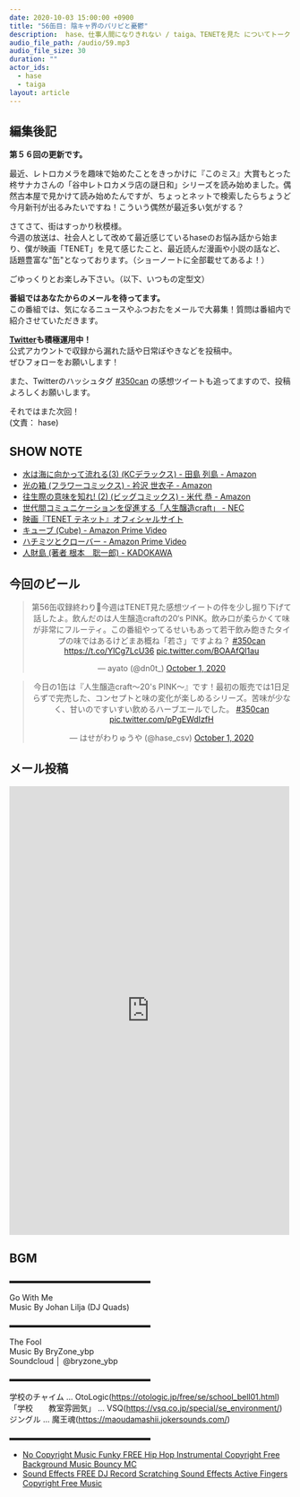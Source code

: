 ```yaml
---
date: 2020-10-03 15:00:00 +0900
title: "56缶目: 陰キャ界のパリピと憂鬱"
description:  hase、仕事人間になりきれない / taiga、TENETを見た についてトークしました。
audio_file_path: /audio/59.mp3
audio_file_size: 30
duration: ""
actor_ids:
  - hase
  - taiga
layout: article
---
```


## 編集後記

__第５６回の更新です。__

最近、レトロカメラを趣味で始めたことをきっかけに『このミス』大賞もとった柊サナカさんの「谷中レトロカメラ店の謎日和」シリーズを読み始めました。偶然古本屋で見かけて読み始めたんですが、ちょっとネットで検索したらちょうど今月新刊が出るみたいですね！こういう偶然が最近多い気がする？

さてさて、街はすっかり秋模様。  
今週の放送は、社会人として改めて最近感じているhaseのお悩み話から始まり、僕が映画「TENET」を見て感じたこと、最近読んだ漫画や小説の話など、話題豊富な"缶"となっております。（ショーノートに全部載せてあるよ！）

ごゆっくりとお楽しみ下さい。（以下、いつもの定型文）

__番組ではあなたからのメールを待ってます。__  
この番組では、気になるニュースやふつおたをメールで大募集！質問は番組内で紹介させていただきます。  

__[Twitter](https://twitter.com/am350can)も積極運用中！__  
公式アカウントで収録から漏れた話や日常ぼやきなどを投稿中。  
ぜひフォローをお願いします！  

また、Twitterのハッシュタグ [#350can](https://twitter.com/search?q=%23350can&src=hashtag_click) の感想ツイートも追ってますので、投稿よろしくお願いします。  

それではまた次回！  
(文責： hase)

## SHOW NOTE

- [水は海に向かって流れる(3) (KCデラックス) - 田島 列島 - Amazon](https://www.amazon.co.jp/dp/4065205875)
- [光の箱 (フラワーコミックス) - 衿沢 世衣子 - Amazon](https://www.amazon.co.jp/dp/4091670938/)
- [往生際の意味を知れ! (2) (ビッグコミックス) - 米代 恭 - Amazon](https://www.amazon.co.jp/dp/4098607433)
- [世代間コミュニケーションを促進する「人生醸造craft」 - NEC](https://jpn.nec.com/ai/ai_craft/index.html)
- [映画『TENET テネット』オフィシャルサイト](https://wwws.warnerbros.co.jp/tenetmovie/index.html)
- [キューブ (Cube) - Amazon Prime Video](https://www.amazon.co.jp/dp/B08H49D287)
- [ハチミツとクローバー - Amazon Prime Video](https://www.amazon.co.jp/dp/B081Y4RGCX)
- [人財島 (著者 根本　聡一郎) - KADOKAWA](https://www.kadokawa.co.jp/product/321910000694/)

## 今回のビール

<center>
<blockquote class="twitter-tweet"><p lang="ja" dir="ltr">第56缶収録終わり🍻今週はTENET見た感想ツイートの件を少し掘り下げて話したよ。飲んだのは人生醸造craftの20‘s PINK。飲み口が柔らかくて味が非常にフルーティ。この番組やってるせいもあって若干飲み飽きたタイプの味ではあるけどまあ概ね「若さ」ですよね？ <a href="https://twitter.com/hashtag/350can?src=hash&amp;ref_src=twsrc%5Etfw">#350can</a> <a href="https://t.co/YlCg7LcU36">https://t.co/YlCg7LcU36</a> <a href="https://t.co/BOAAfQI1au">pic.twitter.com/BOAAfQI1au</a></p>&mdash; ayato (@dn0t_) <a href="https://twitter.com/dn0t_/status/1311673830415298561?ref_src=twsrc%5Etfw">October 1, 2020</a></blockquote> <script async src="https://platform.twitter.com/widgets.js" charset="utf-8"></script>

<blockquote class="twitter-tweet"><p lang="ja" dir="ltr">今日の1缶は『人生醸造craft〜20&#39;s PINK〜』です！最初の販売では1日足らずで完売した、コンセプトと味の変化が楽しめるシリーズ。苦味が少なく、甘いのですいすい飲めるハーブエールでした。 <a href="https://twitter.com/hashtag/350can?src=hash&amp;ref_src=twsrc%5Etfw">#350can</a> <a href="https://t.co/pPgEWdIzfH">pic.twitter.com/pPgEWdIzfH</a></p>&mdash; はせがわりゅうや (@hase_csv) <a href="https://twitter.com/hase_csv/status/1311670623496622082?ref_src=twsrc%5Etfw">October 1, 2020</a></blockquote> <script async src="https://platform.twitter.com/widgets.js" charset="utf-8"></script>
</center>

## メール投稿
<div class="iframe-wrapper">
<iframe src="https://docs.google.com/forms/d/e/1FAIpQLSfTZ99ZtY5BJtHk38i7c_p3AdF-uIGnOOsc6W05wV6L0MTAQg/viewform?embedded=true" width="500" height="800" frameborder="0" marginheight="0" marginwidth="0">読み込んでいます…</iframe>
</div>

## BGM
▬▬▬▬▬▬▬▬▬▬▬▬▬▬▬▬▬▬  

Go With Me  
Music By Johan Lilja (DJ Quads)  

▬▬▬▬▬▬▬▬▬▬▬▬▬▬▬▬▬▬  

The Fool  
Music By BryZone_ybp  
Soundcloud │ @bryzone_ybp  

▬▬▬▬▬▬▬▬▬▬▬▬▬▬▬▬▬▬  

学校のチャイム ... OtoLogic(https://otologic.jp/free/se/school_bell01.html)
「学校　　教室雰囲気」 ... VSQ(https://vsq.co.jp/special/se_environment/)
ジングル ... 魔王魂(https://maoudamashii.jokersounds.com/)

▬▬▬▬▬▬▬▬▬▬▬▬▬▬▬▬▬▬  

- [No Copyright Music Funky FREE Hip Hop Instrumental Copyright Free Background Music Bouncy MC](https://www.youtube.com/watch?v=YCOrfB6c1SM)
- [Sound Effects FREE DJ Record Scratching Sound Effects Active Fingers Copyright Free Music](https://www.youtube.com/watch?v=KbVWYj0F3Fs)